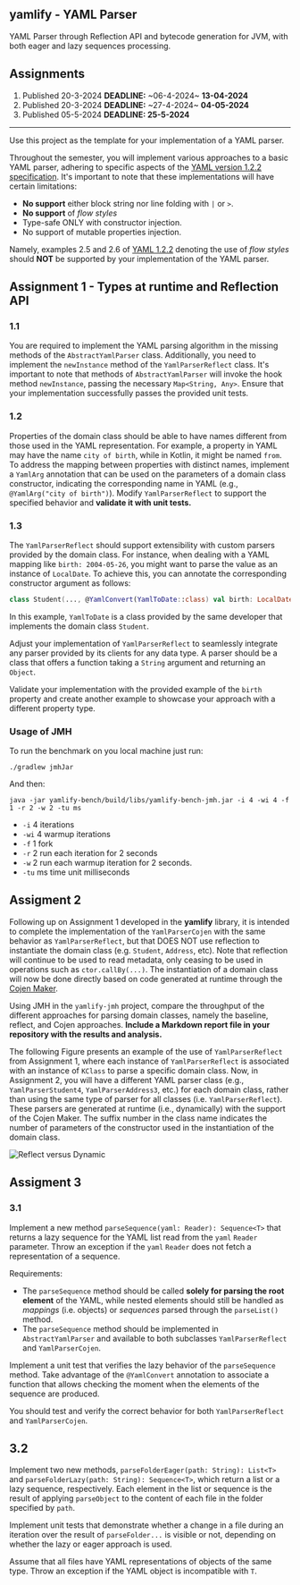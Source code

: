 ## yamlify - YAML Parser

YAML Parser through Reflection API and bytecode generation for JVM, 
with both eager and lazy sequences processing.

## Assignments

1. Published 20-3-2024 **DEADLINE:** ~06-4-2024~ **13-04-2024**
1. Published 20-3-2024 **DEADLINE:** ~27-4-2024~ **04-05-2024**
1. Published 05-5-2024 **DEADLINE: 25-5-2024**

***

Use this project as the template for your implementation of a YAML parser.

Throughout the semester, you will implement various approaches to a basic YAML
parser, adhering to specific aspects of the [YAML version 1.2.2 specification](https://yaml.org/spec/1.2.2).
It's important to note that these implementations will have certain limitations:
* **No support** either block string nor line folding with `|` or `>`.
* **No support** of _flow styles_
* Type-safe ONLY with constructor injection. 
* No support of mutable properties injection.

Namely, examples 2.5 and 2.6 of [YAML 1.2.2](https://yaml.org/spec/1.2.2)
denoting the use of _flow styles_ should **NOT** be supported by your implementation
of the YAML parser.

## Assignment 1 - Types at runtime and Reflection API

### 1.1

You are required to implement the YAML parsing algorithm in the missing methods
of the `AbstractYamlParser` class. 
Additionally, you need to implement the `newInstance` method of the
`YamlParserReflect` class. 
It's important to note that methods of `AbstractYamlParser` will invoke the hook
method `newInstance`, passing the necessary `Map<String, Any>`.
Ensure that your implementation successfully passes the provided unit tests.

### 1.2

Properties of the domain class should be able to have names different from
those used in the YAML representation.
For example, a property in YAML may have the name `city of birth`, while in
Kotlin, it might be named `from`.
To address the mapping between properties with distinct names, implement a
`YamlArg` annotation that can be used on the parameters of a domain class
constructor, indicating the corresponding name in YAML (e.g., `@YamlArg("city
of birth")`).
Modify `YamlParserReflect` to support the specified behavior and **validate it with unit tests.**

### 1.3

The `YamlParserReflect` should support extensibility with custom parsers
provided by the domain class.
For instance, when dealing with a YAML mapping like `birth: 2004-05-26`, you
might want to parse the value as an instance of `LocalDate`. 
To achieve this, you can annotate the corresponding constructor argument as
follows:

```kotlin
class Student(..., @YamlConvert(YamlToDate::class) val birth: LocalDate, ...)
```

In this example, `YamlToDate` is a class provided by the same developer that
implements the domain class `Student`.

Adjust your implementation of `YamlParserReflect` to seamlessly integrate any
parser provided by its clients for any data type.
A parser should be a class that offers a function taking a `String` argument and
returning an `Object`.

Validate your implementation with the provided example of the `birth` property
and create another example to showcase your approach with a different property
type.

### Usage of JMH

To run the benchmark on you local machine just run:

```
./gradlew jmhJar
```

And then:

```
java -jar yamlify-bench/build/libs/yamlify-bench-jmh.jar -i 4 -wi 4 -f 1 -r 2 -w 2 -tu ms
```

* `-i`  4 iterations
* `-wi` 4 warmup iterations
* `-f`  1 fork
* `-r`  2 run each iteration for 2 seconds
* `-w`  2 run each warmup iteration for 2 seconds.
* `-tu` ms time unit milliseconds 

## Assigment 2

Following up on Assignment 1 developed in the **yamlify** library, it is
intended to complete the implementation of the `YamlParserCojen` with the same
behavior as `YamlParserReflect`, but that DOES NOT use reflection to instantiate
the domain class (e.g. `Student`, `Address`, etc).
Note that reflection will continue to be used to read metadata, only ceasing to
be used in operations such as `ctor.callBy(...)`.
The instantiation of a domain class will now be done directly based on code
generated at runtime through the [Cojen Maker](https://github.com/cojen/Maker).

Using JMH in the `yamlify-jmh` project, compare the throughput of the different
approaches for parsing domain classes, namely the baseline, reflect, and Cojen
approaches.
**Include a Markdown report file in your repository with the results and analysis.**


The following Figure presents an example of the use of `YamlParserReflect` from
Assignment 1, where each instance of `YamlParserReflect` is associated with an
instance of `KClass` to parse a specific domain class.
Now, in Assignment 2, you will have a different YAML parser class (e.g.,
`YamlParserStudent4`, `YamlParserAddress3`, etc.) for each domain class, rather
than using the same type of parser for all classes (i.e. `YamlParserReflect`).
These parsers are generated at runtime (i.e., dynamically) with the support of
the Cojen Maker.
The suffix number in the class name indicates the number of parameters of the
constructor used in the instantiation of the domain class.

![Reflect versus Dynamic](reflect-versus-dynamic.png "Reflect versus Dynamic")

## Assigment 3

### 3.1

Implement a new method `parseSequence(yaml: Reader): Sequence<T>` that returns
a lazy sequence for the YAML list read from the `yaml` `Reader` parameter.
Throw an exception if the `yaml` `Reader` does not fetch a representation of a
sequence.

Requirements: 
* The `parseSequence` method should be called **solely for parsing the root
element** of the YAML, while nested elements should still be handled as
_mappings_ (i.e. objects) or _sequences_ parsed through the `parseList()`
method.
* The `parseSequence` method should be implemented in `AbstractYamlParser` and
  available to both subclasses `YamlParserReflect` and `YamlParserCojen`.

Implement a unit test that verifies the lazy behavior of the `parseSequence`
method. Take advantage of the `@YamlConvert` annotation to associate a function
that allows checking the moment when the elements of the sequence are produced.

You should test and verify the correct behavior for both `YamlParserReflect` and `YamlParserCojen`.

## 3.2

Implement two new methods, `parseFolderEager(path: String): List<T>` and
`parseFolderLazy(path: String): Sequence<T>`, which return a list or a lazy
sequence, respectively. Each element in the list or sequence is the result of
applying `parseObject` to the content of each file in the folder specified by
`path`.

Implement unit tests that demonstrate whether a change in a file during an
iteration over the result of `parseFolder...` is visible or not, depending on
whether the lazy or eager approach is used.

Assume that all files have YAML representations of objects of the same type.
Throw an exception if the YAML object is incompatible with `T`.
